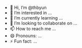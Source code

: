 - 👋 Hi, I’m @thbyun
- 👀 I’m interested in ...
- 🌱 I’m currently learning ...
- 💞️ I’m looking to collaborate on ...
- 📫 How to reach me ...
- 😄 Pronouns: ...
- ⚡ Fun fact: ...

<!---
thbyun/thbyun is a ✨ special ✨ repository because its `README.md` (this file) appears on your GitHub profile.
You can click the Preview link to take a look at your changes.
--->
